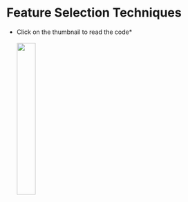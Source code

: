 # Feature Selection Techniques 
- Click on the thumbnail to read the code* <br><br>
[<img width = "30%" src = "https://i.imgur.com/ZMCkB1f.jpg" />](https://github.com/Sahiljosan/Machine-Learning_Practical-Implimentation/blob/main/Feature%20Selection%20Techniques/1.%20Feature%20Selection-Dropping%20Constant%20features.ipynb)
